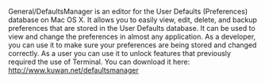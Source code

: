 

General/DefaultsManager is an editor for the User Defaults (Preferences) database on Mac OS X. It allows you to easily view, edit, delete, and backup preferences that are stored in the User Defaults database. It can be used to view and change the preferences in almost any application. As a developer, you can use it to make sure your preferences are being stored and changed correctly. As a user you can use it to unlock features that previously required the use of Terminal.  You can download it here:  http://www.kuwan.net/defaultsmanager